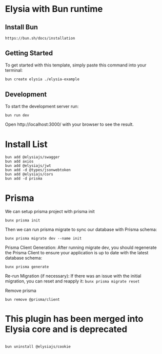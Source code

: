 # Elysia with Bun runtime

## Install Bun

```
https://bun.sh/docs/installation
```

## Getting Started

To get started with this template, simply paste this command into your terminal:

```bash
bun create elysia ./elysia-example
```

## Development

To start the development server run:

```bash
bun run dev
```

Open http://localhost:3000/ with your browser to see the result.

# Install List

```
bun add @elysiajs/swagger
bun add axios
bun add @elysiajs/jwt
bun add -d @types/jsonwebtoken
bun add @elysiajs/cors
bun add -d prisma
```

# Prisma

We can setup prisma project with prisma init

`bunx prisma init`

Then we can run prisma migrate to sync our database with Prisma schema:

`bunx prisma migrate dev --name init`

Prisma Client Generation: After running migrate dev, you should regenerate the Prisma Client to ensure your application is up to date with the latest database schema:

`bunx prisma generate`

Re-run Migration (if necessary): If there was an issue with the initial migration, you can reset and reapply it:
`bunx prisma migrate reset`

Remove prisma

```bun remove prisma
bun remove @prisma/client
```

# This plugin has been merged into Elysia core and is deprecated

```

bun uninstall @elysiajs/cookie

```
